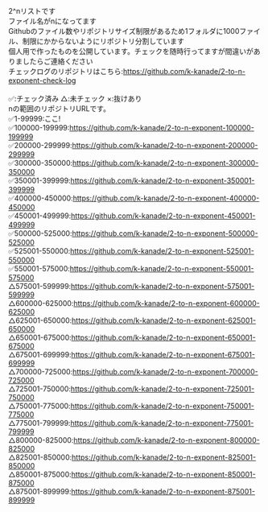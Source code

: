2^nリストです<br>
ファイル名がnになってます<br>
Githubのファイル数やリポジトリサイズ制限があるため1フォルダに1000ファイル、制限にかからないようにリポジトリ分割しています<br>
個人用で作ったものを公開しています。チェックを随時行ってますが間違いがありましたらご連絡ください<br>
チェックログのリポジトリはこちら:https://github.com/k-kanade/2-to-n-exponent-check-log <br>
<br>
✅:チェック済み △:未チェック ×:抜けあり<br>
nの範囲のリポジトリURLです。<br>
✅1-99999:ここ!<br>
✅100000-199999:https://github.com/k-kanade/2-to-n-exponent-100000-199999<br>
✅200000-299999:https://github.com/k-kanade/2-to-n-exponent-200000-299999<br>
✅300000-350000:https://github.com/k-kanade/2-to-n-exponent-300000-350000<br>
✅350001-399999:https://github.com/k-kanade/2-to-n-exponent-350001-399999<br>
✅400000-450000:https://github.com/k-kanade/2-to-n-exponent-400000-450000<br>
✅450001-499999:https://github.com/k-kanade/2-to-n-exponent-450001-499999<br>
✅500000-525000:https://github.com/k-kanade/2-to-n-exponent-500000-525000<br>
✅525001-550000:https://github.com/k-kanade/2-to-n-exponent-525001-550000<br>
✅550001-575000:https://github.com/k-kanade/2-to-n-exponent-550001-575000<br>
△575001-599999:https://github.com/k-kanade/2-to-n-exponent-575001-599999<br>
△600000-625000:https://github.com/k-kanade/2-to-n-exponent-600000-625000<br>
△625001-650000:https://github.com/k-kanade/2-to-n-exponent-625001-650000<br>
△650001-675000:https://github.com/k-kanade/2-to-n-exponent-650001-675000<br>
△675001-699999:https://github.com/k-kanade/2-to-n-exponent-675001-699999<br>
△700000-725000:https://github.com/k-kanade/2-to-n-exponent-700000-725000<br>
△725001-750000:https://github.com/k-kanade/2-to-n-exponent-725001-750000<br>
△750001-775000:https://github.com/k-kanade/2-to-n-exponent-750001-775000<br>
△775001-799999:https://github.com/k-kanade/2-to-n-exponent-775001-799999<br>
△800000-825000:https://github.com/k-kanade/2-to-n-exponent-800000-825000<br>
△825001-850000:https://github.com/k-kanade/2-to-n-exponent-825001-850000<br>
△850001-875000:https://github.com/k-kanade/2-to-n-exponent-850001-875000<br>
△875001-899999:https://github.com/k-kanade/2-to-n-exponent-875001-899999<br>
